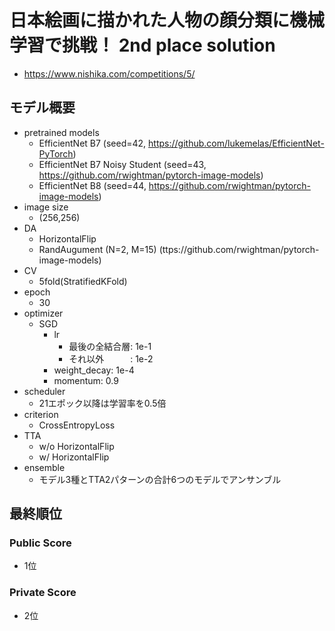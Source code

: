 # 日本絵画に描かれた人物の顔分類に機械学習で挑戦！ 2nd place solution
- https://www.nishika.com/competitions/5/

## モデル概要
- pretrained models
  - EfficientNet B7 (seed=42, https://github.com/lukemelas/EfficientNet-PyTorch)
  - EfficientNet B7 Noisy Student (seed=43, https://github.com/rwightman/pytorch-image-models)
  - EfficientNet B8 (seed=44, https://github.com/rwightman/pytorch-image-models)
- image size
  - (256,256)
- DA
  - HorizontalFlip
  - RandAugument (N=2, M=15) (ttps://github.com/rwightman/pytorch-image-models)
- CV
  - 5fold(StratifiedKFold)
- epoch
  - 30
- optimizer
  - SGD
    - lr
      - 最後の全結合層: 1e-1
      - それ以外　　　: 1e-2
    - weight_decay: 1e-4
    - momentum: 0.9
- scheduler
  - 21エポック以降は学習率を0.5倍
- criterion
  - CrossEntropyLoss
- TTA
  - w/o HorizontalFlip
  - w/ HorizontalFlip
- ensemble
  - モデル3種とTTA2パターンの合計6つのモデルでアンサンブル
 
## 最終順位
### Public Score
- 1位


### Private Score
- 2位
